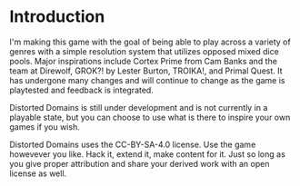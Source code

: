 # Introduction

I'm making this game with the goal of being able to play across a variety of genres with a simple resolution system that utilizes opposed mixed dice pools. Major inspirations include Cortex Prime from Cam Banks and the team at Direwolf, GROK?! by Lester Burton, TROIKA!, and Primal Quest. It has undergone many changes and will continue to change as the game is playtested and feedback is integrated.

Distorted Domains is still under development and is not currently in a playable state, but you can choose to use what is there to inspire your own games if you wish.

Distorted Domains uses the CC-BY-SA-4.0 license. Use the game howevever you like. Hack it, extend it, make content for it. Just so long as you give proper attribution and share your derived work with an open license as well.

